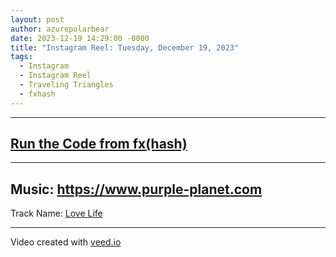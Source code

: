 ```yaml
---
layout: post
author: azurepolarbear
date: 2023-12-19 14:29:00 -0000
title: "Instagram Reel: Tuesday, December 19, 2023"
tags:
  - Instagram
  - Instagram Reel
  - Traveling Triangles
  - fxhash
---
```


<!-- TODO: Embed Instagram Reel -->


----


## <a href="https://gateway.fxhash2.xyz/ipfs/QmYgkvf2zBCEZKh7Xu8KNt3nbYdsAKF8RDgmwvjunRMneu/?fxhash=ooedb3o5iD8Jk45dCSAgeSWHe2X3Nnhn7EapGbun7SNCiFBg6YM&fxiteration=74" target="_blank" rel="noopener noreferrer">Run the Code from fx(hash)</a>


----


## Music: <a href="https://www.purple-planet.com" target="_blank" rel="noopener noreferrer">https://www.purple-planet.com</a>

Track Name: <a href="https://www.purple-planet.com/tracks/love-life" target="_blank" rel="noopener noreferrer">Love Life</a>


----


Video created with <a href="https://www.veed.io" target="_blank" rel="noopener noreferrer">veed.io</a>
